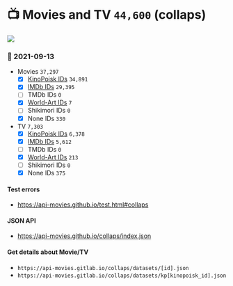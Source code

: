 # :tv: Movies and TV `44,600` (collaps)

<a href="https://API-Movies.github.io"><img src="https://API-Movies.github.io/banner.png?cache"></a>

### :date: 2021-09-13
- Movies `37,297`
  - [x] <a href="https://API-Movies.github.io/collaps/movie_kinopoisk_ids.json">KinoPoisk IDs</a> `34,891`
  - [x] <a href="https://API-Movies.github.io/collaps/movie_imdb_ids.json">IMDb IDs</a> `29,395`
  - [ ] TMDb IDs `0`
  - [x] <a href="https://API-Movies.github.io/collaps/movie_world_art_ids.json">World-Art IDs</a> `7`
  - [ ] Shikimori IDs `0`
  - [x] None IDs `330`
- TV `7,303`
  - [x] <a href="https://API-Movies.github.io/collaps/tv_kinopoisk_ids.json">KinoPoisk IDs</a> `6,378`
  - [x] <a href="https://API-Movies.github.io/collaps/tv_imdb_ids.json">IMDb IDs</a> `5,612`
  - [ ] TMDb IDs `0`
  - [x] <a href="https://API-Movies.github.io/collaps/tv_world_art_ids.json">World-Art IDs</a> `213`
  - [ ] Shikimori IDs `0`
  - [x] None IDs `375`
#### Test errors
- <a href='https://api-movies.github.io/test.html#collaps'>https://api-movies.github.io/test.html#collaps</a>
#### JSON API
- <a href='https://api-movies.github.io/collaps/index.json'>https://api-movies.github.io/collaps/index.json</a>
#### Get details about Movie/TV
- `https://api-movies.gitlab.io/collaps/datasets/[id].json`
- `https://api-movies.gitlab.io/collaps/datasets/kp[kinopoisk_id].json`
